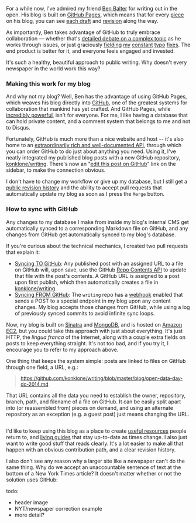 For a while now, I've admired my friend [Ben Balter](https://twitter.com/benbalter) for writing out in the open. His blog is built on [GitHub Pages](https://pages.github.com/), which means that for every [piece](http://ben.balter.com/2014/03/21/want-to-innovate-in-government-focus-on-culture/) on his blog, you can see [each draft](https://github.com/benbalter/benbalter.github.com/commits/master/_posts/2014-03-21-want-to-innovate-in-government-focus-on-culture.md) and [revision](https://github.com/benbalter/benbalter.github.com/commit/d39bfec676299afed1c1018cd83a15f31a81ad8e) along the way. 

As importantly, Ben takes advantage of GitHub to truly embrace collaboration — whether that's [detailed debate on a complex topic](https://github.com/benbalter/benbalter.github.com/pull/98) as he works through issues, or just graciously [fielding](https://github.com/benbalter/benbalter.github.com/pull/108) 
[my](https://github.com/benbalter/benbalter.github.com/pull/105) [constant](https://github.com/benbalter/benbalter.github.com/pull/91) [typo](https://github.com/benbalter/benbalter.github.com/pull/77) [fixes](https://github.com/benbalter/benbalter.github.com/pull/99). The end product is better for it, and everyone feels engaged and invested.

It's such a healthy, beautiful approach to public writing. Why doesn't every newspaper in the world work this way?

### Making this work for my blog

And why not my blog? Well, Ben has the advantage of using GitHub Pages, which weaves his blog directly into [GitHub](https://github.com), one of the greatest systems for collaboration that mankind has yet crafted. And GitHub Pages, while [incredibly powerful](https://konklone.com/post/the-power-and-potential-of-github-pages), isn't for everyone. For me, I like having a database that can hold private content, and a comment system that belongs to me and not to Disqus. 

Fortunately, GitHub is much more than a nice website and host -- it's also home to an [extraordinarily rich and well-documented API](https://developer.github.com/v3/), through which you can order GitHub to do just about anything you need. Using it, I've neatly integrated my published blog posts with a new GitHub repository, [konklone/writing](https://github.com/konklone/writing). There's now an "[edit this post on GitHub](#)" link on the sidebar, to make the connection obvious.

I don't have to change my workflow or give up my database, but I still get a [public revision history](https://github.com/konklone/writing/commits/master/blog/switch-to-https-now-for-free.md) and the ability to accept pull requests that automatically update my blog as soon as I press the `Merge` button.

### How to sync with GitHub

Any changes to my database I make from inside my blog's internal CMS get automatically synced to a corresponding Markdown file on GitHub, and any changes from GitHub get automatically synced to my blog's database.

If you're curious about the technical mechanics, I created two pull requests that explain it:

* [Syncing TO GitHub](https://github.com/konklone/konklone/pull/125): Any published post with an assigned URL to a file on GitHub will, upon save, use the GitHub [Repo Contents API](https://developer.github.com/v3/repos/contents/) to update that file with the post's contents. A GitHub URL is assigned to a post upon first publish, which then automatically creates a file in [konklone/writing](https://github.com/konklone/writing).
* [Syncing FROM GitHub](https://github.com/konklone/konklone/pull/126): The `writing` repo has a [webhook](https://github.com/blog/1778-webhooks-level-up) enabled that sends a POST to a special endpoint in my blog upon any content changes. My blog accepts those changes from GitHub, while using a log of previously synced commits to avoid infinite sync loops.

Now, my blog is built on [Sinatra](http://www.sinatrarb.com/) and [MongoDB](https://www.mongodb.org/), and is hosted on [Amazon EC2](https://aws.amazon.com/ec2/), but you could take this approach with just about everything. It's just HTTP, the *lingua franca* of the Internet, along with a couple extra fields on posts to keep everything straight. It's not too bad, and if you try it, I encourage you to refer to my approach above.

One thing that keeps the system simple: posts are linked to files on GitHub through one field, a URL, e.g.: 

<blockquote><p>
<a style="font-size: 10pt" href="https://github.com/konklone/writing/blob/master/blog/open-data-day-dc-2014.md">https://github.com/konklone/writing/blob/master/blog/open-data-day-dc-2014.md</a>
</p></blockquote>

That URL contains all the data you need to establish the owner, repository, branch, path, and filename of a file on GitHub. It can be easily split apart into (or reassembled from) pieces on demand, and using an alternate repository as an exception (e.g. a guest post) just means changing the URL.

## 

I'd like to keep using this blog as a place to create [useful resources](https://konklone.com/post/switch-to-https-now-for-free) people return to, and [living guides](https://konklone.com/post/take-control-of-your-email-address) that stay up-to-date as times change. I also just want to write good stuff that reads clearly. It's a lot easier to make all that happen with an obvious contribution path, and a clear revision history.

I also don't see any reason why a larger site like a newspaper can't do the same thing. Why do we accept an unaccountable sentence of text at the bottom of a New York Times article?  It doesn't matter whether or not the solution uses GitHub: 

todo:
* header image
* NYT/newspaper correction example
* more detail?
